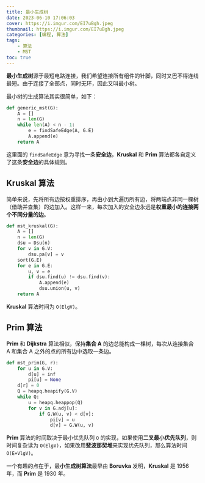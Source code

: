 ```yaml
---
title: 最小生成树
date: 2023-06-10 17:06:03
cover: https://i.imgur.com/EI7uBgh.jpeg
thumbnail: https://i.imgur.com/EI7uBgh.jpeg
categories: [编程, 算法]
tags:
    - 算法
    - MST
toc: true
---
```

**最小生成树**源于最短电路连接，我们希望连接所有组件的针脚，同时又巴不得连线最短。由于连接了全部点，同时无环，因此又叫最小树。
<!--more-->
最小树的生成算法其实很简单，如下：

```python
def generic_mst(G):
    A = []
    n = len(G)
    while len(A) < n - 1:
        e = findSafeEdge(A, G.E)
        A.append(e)
    return A
```

这里面的 `findSafeEdge` 意为寻找一条**安全边**，**Kruskal** 和 **Prim** 算法都各自定义了这条**安全边**的具体规则。

## Kruskal 算法

简单来说，先将所有边按权重排序，再由小到大遍历所有边，将两端点非同一棵树（借助并查集）的边加入。这样一来，每次加入的安全边永远是**权重最小的连接两个不同分量的边**。

```python
def mst_kruskal(G):
    A = []
    n = len(G)
    dsu = Dsu(n)
    for v in G.V:
        dsu.pa[v] = v
    sort(G.E)
    for e in G.E:
        u, v = e
        if dsu.find(u) != dsu.find(v):
            A.append(e)
            dsu.union(u, v)
    return A
```

**Kruskal** 算法时间为 `O(ElgV)`。

## Prim 算法

**Prim** 和 **Dijkstra** 算法相似，保持**集合 A** 的边总能构成一棵树，每次从连接集合 A 和集合 A 之外的点的所有边中选取一条边。

```python
def mst_prim(G, r):
    for u in G.V:
        d[u] = inf
        pi[u] = None
    d[r] = 0
    Q = heapq.heapify(G.V)
    while Q:
        u = heapq.heappop(Q)
        for v in G.adj[u]:
            if G.W(u, v) < d[v]:
                pi[v] = u
                d[v] = G.W(u, v)
```

**Prim** 算法的时间取决于最小优先队列 `Q` 的实现，如果使用**二叉最小优先队列**，则时间复杂读为 `O(ElgV)`，如果改用**斐波那契堆**来实现优先队列，那么算法时间 `O(E+VlgV)`。

一个有趣的点在于，最**小生成树算法**最早由 **Boruvka** 发明，**Kruskal** 是 1956 年，而 **Prim** 是 1930 年。
